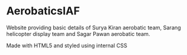 # AerobaticsIAF
Website providing basic details of Surya Kiran aerobatic team, Sarang helicopter display team and Sagar Pawan aerobatic team.

Made with HTML5 and styled using internal CSS
